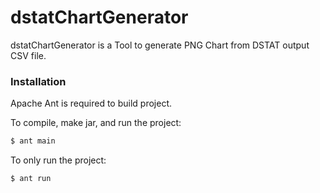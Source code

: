 # dstatChartGenerator

dstatChartGenerator is a Tool to generate PNG Chart from DSTAT output CSV file.

### Installation

Apache Ant is required to build project.

To compile, make jar, and run the project:

```sh
$ ant main
```

To only run the project:

```sh
$ ant run
```